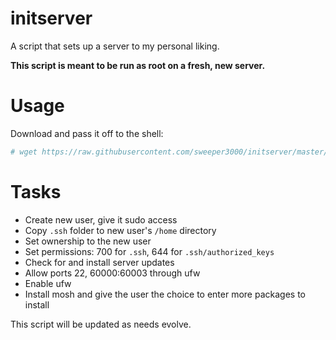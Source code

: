# initserver
A script that sets up a server to my personal liking.

**This script is meant to be run as root on a fresh, new server.**

# Usage
Download and pass it off to the shell:

```bash
# wget https://raw.githubusercontent.com/sweeper3000/initserver/master/initserver.sh && chmod +x initserver.sh && ./initserver.sh
```

# Tasks
- Create new user, give it sudo access
- Copy ```.ssh``` folder to new user's ```/home``` directory
- Set ownership to the new user
- Set permissions: 700 for ```.ssh```, 644 for ```.ssh/authorized_keys```
- Check for and install server updates
- Allow ports 22, 60000:60003 through ufw
- Enable ufw
- Install mosh and give the user the choice to enter more packages to install

This script will be updated as needs evolve.
